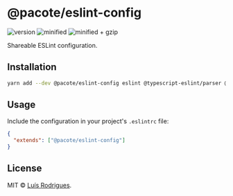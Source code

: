 # @pacote/eslint-config

![version](https://badgen.net/npm/v/@pacote/eslint-config)
![minified](https://badgen.net/bundlephobia/min/@pacote/eslint-config)
![minified + gzip](https://badgen.net/bundlephobia/minzip/@pacote/eslint-config)

Shareable ESLint configuration.

## Installation

```bash
yarn add --dev @pacote/eslint-config eslint @typescript-eslint/parser @typescript-eslint/eslint-plugin eslint-config-prettier eslint-config-standard eslint-plugin-import eslint-plugin-node eslint-plugin-prettier eslint-plugin-promise
```

## Usage

Include the configuration in your project's `.eslintrc` file:

```json
{
  "extends": ["@pacote/eslint-config"]
}
```

## License

MIT © [Luís Rodrigues](https://goblindegook.com).
